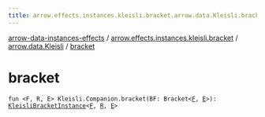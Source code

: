 ```yaml
---
title: arrow.effects.instances.kleisli.bracket.arrow.data.Kleisli.bracket - arrow-data-instances-effects
---
```


[arrow-data-instances-effects](../../index.html) / [arrow.effects.instances.kleisli.bracket](../index.html) / [arrow.data.Kleisli](index.html) / [bracket](./bracket.html)

# bracket

`fun <F, R, E> Kleisli.Companion.bracket(BF: Bracket<`[`F`](bracket.html#F)`, `[`E`](bracket.html#E)`>): `[`KleisliBracketInstance`](../../arrow.effects.instances/-kleisli-bracket-instance/index.html)`<`[`F`](bracket.html#F)`, `[`R`](bracket.html#R)`, `[`E`](bracket.html#E)`>`